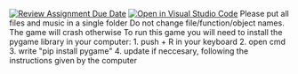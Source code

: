 [![Review Assignment Due Date](https://classroom.github.com/assets/deadline-readme-button-22041afd0340ce965d47ae6ef1cefeee28c7c493a6346c4f15d667ab976d596c.svg)](https://classroom.github.com/a/d_DrFZ2D)
[![Open in Visual Studio Code](https://classroom.github.com/assets/open-in-vscode-2e0aaae1b6195c2367325f4f02e2d04e9abb55f0b24a779b69b11b9e10269abc.svg)](https://classroom.github.com/online_ide?assignment_repo_id=18899843&assignment_repo_type=AssignmentRepo)
Please put all files and music in a single folder
Do not change file/function/object names. The game will crash otherwise
To run this game you will need to install the pygame library in your computer:
    1. push <Windows> + R in your keyboard
    2. open cmd
    3. write "pip install pygame"
    4. update if neccesary, following the instructions given by the computer